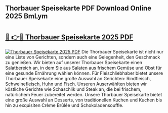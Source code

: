 ## Thorbauer Speisekarte PDF Download Online 2025 BmLym

# <h2><a href="http://gcan28o.nevu.top/?p=Thorbauer+Speisekarte">🔗 👉🔴 Thorbauer Speisekarte 2025 PDF</a></h2>

[![Thorbauer Speisekarte 2025 PDF](https://i.imgur.com/dBaPXMq.png)](http://gcan28o.nevu.top/?p=Thorbauer+Speisekarte)
Die Thorbauer Speisekarte ist nicht nur eine Liste von Gerichten, sondern auch eine Gelegenheit, den Geschmack zu genießen. Wir bieten auf unserer Thorbauer Speisekarte einen Salatbereich an, in dem Sie aus Salaten aus frischem Gemüse und Obst für eine gesunde Ernährung wählen können. Für Fleischliebhaber bietet unsere Thorbauer Speisekarte eine große Auswahl an Gerichten: Rindfleisch, Schweinefleisch, Huhn und Fisch. Unseren Auserwählten bieten wir köstliche Gerichte wie Schaschlik und Steak an, die bei frischem, natürlichem Feuer zubereitet werden. Unsere Thorbauer Speisekarte bietet eine große Auswahl an Desserts, von traditionellen Kuchen und Kuchen bis hin zu exquisiten Crème Brûlée und Schokoladensouffle.
